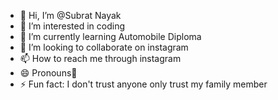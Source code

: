 - 👋 Hi, I’m @Subrat Nayak
- 👀 I’m interested in coding 
- 🌱 I’m currently learning Automobile Diploma 
- 💞️ I’m looking to collaborate on instagram 
- 📫 How to reach me through instagram 
- 😄 Pronouns🥇
- ⚡ Fun fact: I don't trust anyone only trust my family member 

<!---
Aubratnayak/Aubratnayak is a ✨ special ✨ repository because its `README.md` (this file) appears on your GitHub profile.
You can click the Preview link to take a look at your changes.
--->
